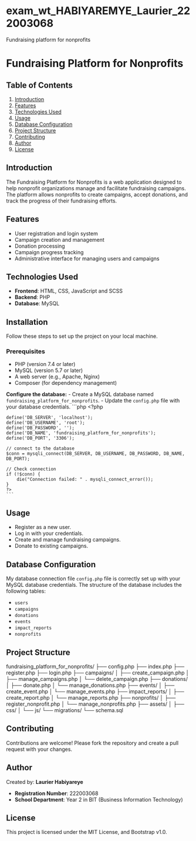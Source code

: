 # exam_wt_HABIYAREMYE_Laurier_222003068
Fundraising platform for nonprofits



# Fundraising Platform for Nonprofits

## Table of Contents
1. [Introduction](#introduction)
2. [Features](#features)
3. [Technologies Used](#technologies-used)
4. [Usage](#usage)
5. [Database Configuration](#database-configuration)
6. [Project Structure](#project-structure)
7. [Contributing](#contributing)
8. [Author](#author)
9. [License](#license)

## Introduction
The Fundraising Platform for Nonprofits is a web application designed to help nonprofit organizations manage and facilitate fundraising campaigns. The platform allows nonprofits to create campaigns, accept donations, and track the progress of their fundraising efforts.

## Features
- User registration and login system
- Campaign creation and management
- Donation processing
- Campaign progress tracking
- Administrative interface for managing users and campaigns

## Technologies Used
- **Frontend**: HTML, CSS, JavaScript and SCSS
- **Backend**: PHP
- **Database**: MySQL

## Installation
Follow these steps to set up the project on your local machine.

### Prerequisites
- PHP (version 7.4 or later)
- MySQL (version 5.7 or later)
- A web server (e.g., Apache, Nginx)
- Composer (for dependency management)


 **Configure the database:**
    - Create a MySQL database named `fundraising_platform_for_nonprofits`.
    - Update the `config.php` file with your database credentials.
    ```php
    <?php
    
    define('DB_SERVER', 'localhost');                        
    define('DB_USERNAME', 'root');                        
    define('DB_PASSWORD', '');                    
    define('DB_NAME', 'fundraising_platform_for_nonprofits');    
    define('DB_PORT', '3306');                           

    // connect to the database
    $conn = mysqli_connect(DB_SERVER, DB_USERNAME, DB_PASSWORD, DB_NAME, DB_PORT);

    // Check connection
    if (!$conn) {
        die("Connection failed: " . mysqli_connect_error());
    }
    ?>
    ```



## Usage
- Register as a new user.
- Log in with your credentials.
- Create and manage fundraising campaigns.
- Donate to existing campaigns.

## Database Configuration
My database connection file `config.php` file is correctly set up with your MySQL database credentials. The structure of the database includes the following tables:
- `users`
- `campaigns`
- `donations`
- `events`
- `impact_reports`
- `nonprofits`

## Project Structure
fundraising_platform_for_nonprofits/
├── config.php
├── index.php
├── register.php
├── login.php
├── campaigns/
│ ├── create_campaign.php
│ ├── manage_campaigns.php
│ └── delete_campaign.php
├── donations/
│ ├── donate.php
│ └── manage_donations.php
├── events/
│ ├── create_event.php
│ └── manage_events.php
├── impact_reports/
│ ├── create_report.php
│ └── manage_reports.php
├── nonprofits/
│ ├── register_nonprofit.php
│ └── manage_nonprofits.php
├── assets/
│ ├── css/
│ └── js/
└── migrations/
└── schema.sql




## Contributing
Contributions are welcome! Please fork the repository and create a pull request with your changes.

## Author
Created by: **Laurier Habiyareye**
- **Registration Number**: 222003068
- **School Department**: Year 2 in BIT (Business Information Technology)

## License
This project is licensed under the MIT License, and Bootstrap v1.0.

